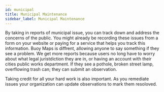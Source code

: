 ```yaml
---
id: municipal
title: Municipal Maintenance
sidebar_label: Municipal Maintenance
---
```


By taking in reports of municipal issue, you can track down and address the concerns of the public. You might already be recording these issues from a form on your website or paying for a service that helps you track this information. Buoy Maps is diffrent, allowing anyone to say something if they see a problem. We get more reports because users no long have to worry about what legal juristdiction they are in, or having an account with their cities public works department. If they see a pothole, broken street lamp, overflowing trash can; they can submit an observation.

Taking credit for all your hard work is also important. As you remediate issues your organization can update observations to mark them resoloved. 
